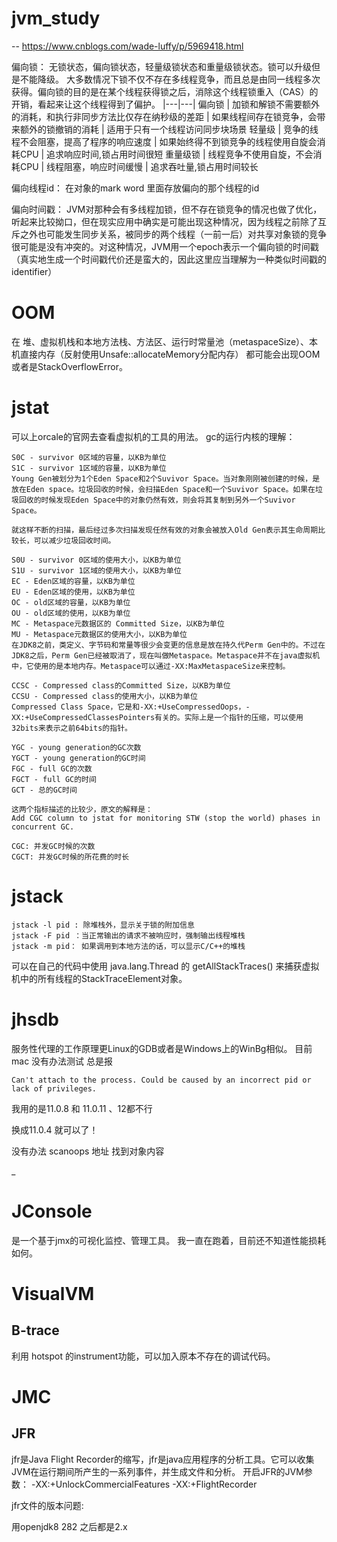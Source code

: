 # jvm_study

-- 
https://www.cnblogs.com/wade-luffy/p/5969418.html

偏向锁：
  无锁状态，偏向锁状态，轻量级锁状态和重量级锁状态。锁可以升级但是不能降级。
  大多数情况下锁不仅不存在多线程竞争，而且总是由同一线程多次获得。偏向锁的目的是在某个线程获得锁之后，消除这个线程锁重入（CAS）的开销，看起来让这个线程得到了偏护。
|---|---|
偏向锁	| 加锁和解锁不需要额外的消耗，和执行非同步方法比仅存在纳秒级的差距	| 如果线程间存在锁竞争，会带来额外的锁撤销的消耗	| 适用于只有一个线程访问同步块场景
轻量级 | 竞争的线程不会阻塞，提高了程序的响应速度 | 如果始终得不到锁竞争的线程使用自旋会消耗CPU | 追求响应时间,锁占用时间很短
重量级锁 | 线程竞争不使用自旋，不会消耗CPU	| 线程阻塞，响应时间缓慢	| 追求吞吐量,锁占用时间较长
  
偏向线程id：
  在对象的mark word 里面存放偏向的那个线程的id

偏向时间戳：
  JVM对那种会有多线程加锁，但不存在锁竞争的情况也做了优化，听起来比较拗口，但在现实应用中确实是可能出现这种情况，因为线程之前除了互斥之外也可能发生同步关系，被同步的两个线程（一前一后）对共享对象锁的竞争很可能是没有冲突的。对这种情况，JVM用一个epoch表示一个偏向锁的时间戳（真实地生成一个时间戳代价还是蛮大的，因此这里应当理解为一种类似时间戳的identifier）
  

# OOM
在 堆、虚拟机栈和本地方法栈、方法区、运行时常量池（metaspaceSize）、本机直接内存（反射使用Unsafe::allocateMemory分配内存） 都可能会出现OOM或者是StackOverflowError。

# jstat
可以上orcale的官网去查看虚拟机的工具的用法。
gc的运行内核的理解：
```
S0C - survivor 0区域的容量，以KB为单位
S1C - survivor 1区域的容量，以KB为单位
Young Gen被划分为1个Eden Space和2个Suvivor Space。当对象刚刚被创建的时候，是放在Eden space。垃圾回收的时候，会扫描Eden Space和一个Suvivor Space。如果在垃圾回收的时候发现Eden Space中的对象仍然有效，则会将其复制到另外一个Suvivor Space。

就这样不断的扫描，最后经过多次扫描发现任然有效的对象会被放入Old Gen表示其生命周期比较长，可以减少垃圾回收时间。

S0U - survivor 0区域的使用大小，以KB为单位
S1U - survivor 1区域的使用大小，以KB为单位
EC - Eden区域的容量，以KB为单位
EU - Eden区域的使用，以KB为单位
OC - old区域的容量，以KB为单位
OU - old区域的使用，以KB为单位
MC - Metaspace元数据区的 Committed Size，以KB为单位
MU - Metaspace元数据区的使用大小，以KB为单位
在JDK8之前，类定义、字节码和常量等很少会变更的信息是放在持久代Perm Gen中的。不过在JDK8之后，Perm Gen已经被取消了，现在叫做Metaspace。Metaspace并不在java虚拟机中，它使用的是本地内存。Metaspace可以通过-XX:MaxMetaspaceSize来控制。

CCSC - Compressed class的Committed Size，以KB为单位
CCSU - Compressed class的使用大小，以KB为单位
Compressed Class Space，它是和-XX:+UseCompressedOops，-XX:+UseCompressedClassesPointers有关的。实际上是一个指针的压缩，可以使用32bits来表示之前64bits的指针。

YGC - young generation的GC次数
YGCT - young generation的GC时间
FGC - full GC的次数
FGCT - full GC的时间
GCT - 总的GC时间

这两个指标描述的比较少，原文的解释是：
Add CGC column to jstat for monitoring STW (stop the world) phases in concurrent GC.

CGC: 并发GC时候的次数
CGCT: 并发GC时候的所花费的时长
```
# jstack
```
jstack -l pid : 除堆栈外，显示关于锁的附加信息
jstack -F pid ：当正常输出的请求不被响应时，强制输出线程堆栈
jstack -m pid： 如果调用到本地方法的话，可以显示C/C++的堆栈
```
可以在自己的代码中使用 java.lang.Thread 的 getAllStackTraces() 来捕获虚拟机中的所有线程的StackTraceElement对象。

# jhsdb
服务性代理的工作原理更Linux的GDB或者是Windows上的WinBg相似。
目前 mac 没有办法测试 总是报 
```
Can't attach to the process. Could be caused by an incorrect pid or lack of privileges.
```
我用的是11.0.8 和 11.0.11 、12都不行

换成11.0.4 就可以了！

没有办法 scanoops 地址 找到对象内容

_

# JConsole
是一个基于jmx的可视化监控、管理工具。
我一直在跑着，目前还不知道性能损耗如何。


# VisualVM
## B-trace 
利用 hotspot 的instrument功能，可以加入原本不存在的调试代码。

# JMC
## JFR 
jfr是Java Flight Recorder的缩写，jfr是java应用程序的分析工具。它可以收集JVM在运行期间所产生的一系列事件，并生成文件和分析。
开启JFR的JVM参数：
-XX:+UnlockCommercialFeatures -XX:+FlightRecorder

jfr文件的版本问题:

用openjdk8 282 之后都是2.x




